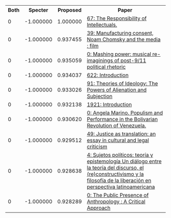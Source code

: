 <html><table><tr>
<th>Both</th>
<th>Specter</th>
<th>Proposed</th>
<th>Paper</th>
</tr>
<tr>
<td>0</td>
<td>-1.000000</td>
<td>1.000000</td>
<td><a href="https://www.semanticscholar.org/paper/e1320d9e182d6d177775c3e7febbe90da2e96850">67: The Responsibility of Intellectuals.</a></td>
</tr>
<tr>
<td>0</td>
<td>-1.000000</td>
<td>0.937455</td>
<td><a href="https://www.semanticscholar.org/paper/9240e0d2dc4367f64b93fb1f6d7de98581b0be4b">39: Manufacturing consent, Noam Chomsky and the media : film</a></td>
</tr>
<tr>
<td>0</td>
<td>-1.000000</td>
<td>0.935059</td>
<td><a href="https://www.semanticscholar.org/paper/00ec79292d5109fc567cc758130ea74fecc307e0">0: Mashing power: musical re-imaginings of post-9/11 political rhetoric</a></td>
</tr>
<tr>
<td>0</td>
<td>-1.000000</td>
<td>0.934037</td>
<td><a href="https://www.semanticscholar.org/paper/5fd43aa5747f74b15df50f512c05e01a4c9939d8">622: Introduction</a></td>
</tr>
<tr>
<td>0</td>
<td>-1.000000</td>
<td>0.933026</td>
<td><a href="https://www.semanticscholar.org/paper/1024e412cf06ade2e62124824ac8bf5b2ab58d3f">91: Theories of Ideology: The Powers of Alienation and Subjection</a></td>
</tr>
<tr>
<td>0</td>
<td>-1.000000</td>
<td>0.932138</td>
<td><a href="https://www.semanticscholar.org/paper/87d182ef9e7de3c43b5a817d79f758222031a17d">1921: Introduction</a></td>
</tr>
<tr>
<td>0</td>
<td>-1.000000</td>
<td>0.930620</td>
<td><a href="https://www.semanticscholar.org/paper/d5c1b495d82220022a49b310e2d4dea67699173c">0: Angela Marino. Populism and Performance in the Bolivarian Revolution of Venezuela.</a></td>
</tr>
<tr>
<td>0</td>
<td>-1.000000</td>
<td>0.929512</td>
<td><a href="https://www.semanticscholar.org/paper/e712ca77e7b9d31cf5397dbc5621eb918f27402a">49: Justice as translation: an essay in cultural and legal criticism</a></td>
</tr>
<tr>
<td>0</td>
<td>-1.000000</td>
<td>0.928638</td>
<td><a href="https://www.semanticscholar.org/paper/ee6b21780ebfa8018a6930dc33da1e3788a6a10a">4: Sujetos políticos: teoría y epistemología Un diálogo entre la teoría del discurso, el (re)constructivismo y la filosofía de la liberación en perspectiva latinoamericana</a></td>
</tr>
<tr>
<td>0</td>
<td>-1.000000</td>
<td>0.928289</td>
<td><a href="https://www.semanticscholar.org/paper/72a2ffa57002333b784fbe16cc3e9033a06c62a7">0: The Public Presence of Anthropology : A Critical Approach</a></td>
</tr>
</table></html>

